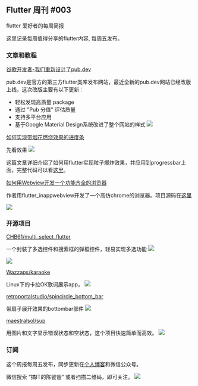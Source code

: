 ## Flutter 周刊 #003

flutter 爱好者的每周简报

这里记录每周值得分享的flutter内容, 每周五发布。


### 文章和教程

[谷歌开发者-我们重新设计了pub.dev](https://mp.weixin.qq.com/s/NodeZQs4Krkmcz_bOfjOAQ "谷歌开发者-我们重新设计了pub.dev")

pub.dev是官方的第三方flutter类库发布网站，最近全新的pub.dev网站已经改版上线，这次改版主要有以下更新：
- 轻松发现高质量 package
- 通过 "Pub 分值" 评估质量
- 支持多平台应用
- 基于Google Material Design系统改进了整个网站的样式
![](https://imgkr.cn-bj.ufileos.com/02c7bc98-692f-412f-8f70-818b3e94233f.png)






[如何实现带烟花燃烧效果的进度条](https://www.flutterclutter.dev/flutter/tutorials/animate-a-sparkler/2020/846/ "如何实现带烟花燃烧效果的进度条")

先看效果
![](https://imgkr.cn-bj.ufileos.com/63f87249-50b8-439b-92aa-3784fc4357c5.gif)

这篇文章详细介绍了如何用flutter实现粒子爆炸效果，并应用到progressbar上面，完整代码可以看[这里](https://gist.github.com/flutter-clutter/102997fb6d892d7e15aa3132c0f9f72c "这里")。

[如何用Webview开发一个功能齐全的浏览器](https://medium.com/flutter-community/creating-a-full-featured-browser-using-webviews-in-flutter-9c8f2923c574 "用Webview开发一个功能齐全的浏览器")

作者用flutter_inappwebview开发了一个高仿chrome的浏览器。项目源码在[这里](https://github.com/pichillilorenzo/flutter_browser_app "这里")

![](https://imgkr.cn-bj.ufileos.com/8e1063be-e58a-4a02-b7d0-f8a5ea78c683.png)




### 开源项目

[CHB61/multi_select_flutter](https://github.com/CHB61/multi_select_flutter "CHB61/multi_select_flutter")

一个封装了多选控件和搜索框的弹框控件，轻易实现多选功能
![](https://imgkr.cn-bj.ufileos.com/8ba98c73-bcb0-45ef-9414-d82eb58e4692.gif)

![](https://imgkr.cn-bj.ufileos.com/6e23cd51-2344-4204-8cc2-833022d4fb80.gif)



[Wazzaps/karaoke](https://github.com/Wazzaps/karaoke "Wazzaps/karaoke")

Linux下的卡拉OK歌词展示app，
![](https://imgkr.cn-bj.ufileos.com/d857440b-48de-434f-8a66-bdb6b654b0fd.jpeg)




[retroportalstudio/spincircle_bottom_bar](https://github.com/retroportalstudio/spincircle_bottom_bar "retroportalstudio/spincircle_bottom_bar")

带扇子展开效果的bottombar部件
![](https://imgkr.cn-bj.ufileos.com/9e0b38e0-0967-4638-992c-27fcf341c7a7.gif)

[maestralsol/sup](https://github.com/maestralsol/sup "maestralsol/sup")

用图片和文字显示错误状态和空状态，这个项目快速简单而高效。
![](https://imgkr.cn-bj.ufileos.com/4cc0aa2f-53b7-4e2f-840e-6d124d06e722.png)


### 订阅

这个周报每周五发布，同步更新在[个人博客](https://chyaohui.github.io/ "个人博客")和微信公众号。

微信搜索 “搞IT的陈爸爸” 或者扫描二维码，即可关注。
![](http://yp.3yi.ink/s/6b73fcf6f5790be13c4e75b8926d0c57)




